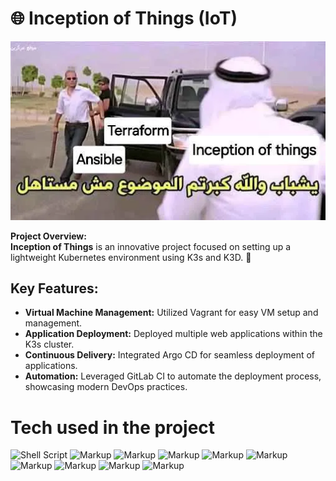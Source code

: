 
# 🌐 Inception of Things (IoT)

![meme](https://github.com/chahid001/42Inception-of-Things/blob/main/assets/meme.webp)

**Project Overview:**  
**Inception of Things** is an innovative project focused on setting up a lightweight Kubernetes environment using K3s and K3D. 🚀

## Key Features:
- **Virtual Machine Management:** Utilized Vagrant for easy VM setup and management.
- **Application Deployment:** Deployed multiple web applications within the K3s cluster.
- **Continuous Delivery:** Integrated Argo CD for seamless deployment of applications.
- **Automation:** Leveraged GitLab CI to automate the deployment process, showcasing modern DevOps practices.

# Tech used in the project

![Shell Script](https://img.shields.io/badge/shell_script-%23121011.svg?style=for-the-badge&logo=gnu-bash&logoColor=white)
![Markup](https://img.shields.io/badge/Vagrant-1868F2?style=for-the-badge&logo=Vagrant&logoColor=white)
![Markup](https://img.shields.io/badge/Argo%20CD-1e0b3e?style=for-the-badge&logo=argo&logoColor=#d16044) 
![Markup](https://img.shields.io/badge/kubernetes-326ce5.svg?&style=for-the-badge&logo=kubernetes&logoColor=white)
![Markup](https://img.shields.io/badge/GitHub-100000?style=for-the-badge&logo=github&logoColor=white) 
![Markup](https://img.shields.io/badge/Rancher-0075A8?style=for-the-badge&logo=rancher&logoColor=white) 
![Markup](https://img.shields.io/badge/GitLab-330F63?style=for-the-badge&logo=gitlab&logoColor=white) 
![Markup](https://img.shields.io/badge/Nginx-009639?style=for-the-badge&logo=nginx&logoColor=white) 
![Markup](https://img.shields.io/badge/Docker-2CA5E0?style=for-the-badge&logo=docker&logoColor=white) 
![Markup](https://img.shields.io/badge/Cent%20OS-262577?style=for-the-badge&logo=CentOS&logoColor=white) 

    




